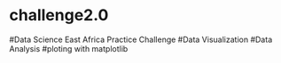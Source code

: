 # challenge2.0
#Data Science East Africa Practice Challenge
#Data Visualization
#Data Analysis
#ploting with matplotlib

